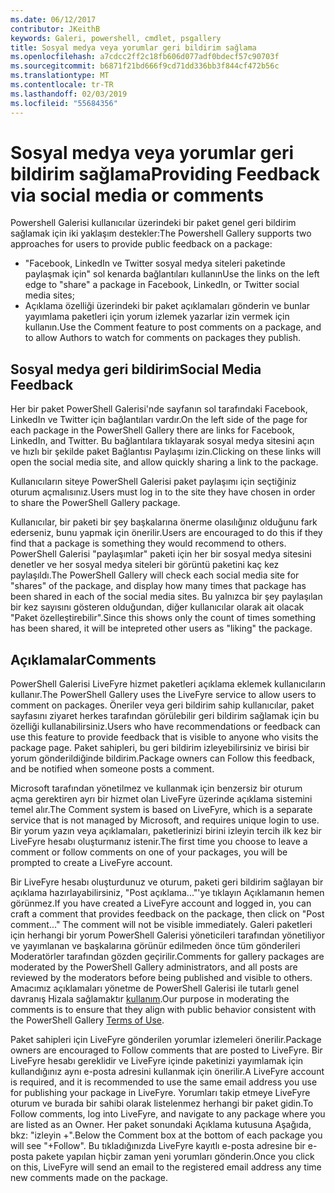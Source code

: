 ```yaml
---
ms.date: 06/12/2017
contributor: JKeithB
keywords: Galeri, powershell, cmdlet, psgallery
title: Sosyal medya veya yorumlar geri bildirim sağlama
ms.openlocfilehash: a7cdcc2ff2c18fb606d077adf0bdecf57c90703f
ms.sourcegitcommit: b6871f21bd666f9cd71dd336bb3f844cf472b56c
ms.translationtype: MT
ms.contentlocale: tr-TR
ms.lasthandoff: 02/03/2019
ms.locfileid: "55684356"
---
```

# <a name="providing-feedback-via-social-media-or-comments"></a><span data-ttu-id="0dcf6-103">Sosyal medya veya yorumlar geri bildirim sağlama</span><span class="sxs-lookup"><span data-stu-id="0dcf6-103">Providing Feedback via social media or comments</span></span>

<span data-ttu-id="0dcf6-104">Powershell Galerisi kullanıcılar üzerindeki bir paket genel geri bildirim sağlamak için iki yaklaşım destekler:</span><span class="sxs-lookup"><span data-stu-id="0dcf6-104">The Powershell Gallery supports two approaches for users to provide public feedback on a package:</span></span>

- <span data-ttu-id="0dcf6-105">"Facebook, LinkedIn ve Twitter sosyal medya siteleri paketinde paylaşmak için" sol kenarda bağlantıları kullanın</span><span class="sxs-lookup"><span data-stu-id="0dcf6-105">Use the links on the left edge to "share" a package in Facebook, LinkedIn, or Twitter social media sites;</span></span>
- <span data-ttu-id="0dcf6-106">Açıklama özelliği üzerindeki bir paket açıklamaları gönderin ve bunlar yayımlama paketleri için yorum izlemek yazarlar izin vermek için kullanın.</span><span class="sxs-lookup"><span data-stu-id="0dcf6-106">Use the Comment feature to post comments on a package, and to allow Authors to watch for comments on packages they publish.</span></span>

## <a name="social-media-feedback"></a><span data-ttu-id="0dcf6-107">Sosyal medya geri bildirim</span><span class="sxs-lookup"><span data-stu-id="0dcf6-107">Social Media Feedback</span></span>

<span data-ttu-id="0dcf6-108">Her bir paket PowerShell Galerisi'nde sayfanın sol tarafındaki Facebook, LinkedIn ve Twitter için bağlantıları vardır.</span><span class="sxs-lookup"><span data-stu-id="0dcf6-108">On the left side of the page for each package in the PowerShell Gallery there are links for Facebook, LinkedIn, and Twitter.</span></span>
<span data-ttu-id="0dcf6-109">Bu bağlantılara tıklayarak sosyal medya sitesini açın ve hızlı bir şekilde paket Bağlantısı Paylaşımı izin.</span><span class="sxs-lookup"><span data-stu-id="0dcf6-109">Clicking on these links will open the social media site, and allow quickly sharing a link to the package.</span></span>

<span data-ttu-id="0dcf6-110">Kullanıcıların siteye PowerShell Galerisi paket paylaşımı için seçtiğiniz oturum açmalısınız.</span><span class="sxs-lookup"><span data-stu-id="0dcf6-110">Users must log in to the site they have chosen in order to share the PowerShell Gallery package.</span></span>

<span data-ttu-id="0dcf6-111">Kullanıcılar, bir paketi bir şey başkalarına önerme olasılığınız olduğunu fark ederseniz, bunu yapmak için önerilir.</span><span class="sxs-lookup"><span data-stu-id="0dcf6-111">Users are encouraged to do this if they find that a package is something they would recommend to others.</span></span>
<span data-ttu-id="0dcf6-112">PowerShell Galerisi "paylaşımlar" paketi için her bir sosyal medya sitesini denetler ve her sosyal medya siteleri bir görüntü paketini kaç kez paylaşıldı.</span><span class="sxs-lookup"><span data-stu-id="0dcf6-112">The PowerShell Gallery will check each social media site for "shares" of the package, and display how many times that package has been shared in each of the social media sites.</span></span>
<span data-ttu-id="0dcf6-113">Bu yalnızca bir şey paylaşılan bir kez sayısını gösteren olduğundan, diğer kullanıcılar olarak ait olacak "Paket özelleştirebilir".</span><span class="sxs-lookup"><span data-stu-id="0dcf6-113">Since this shows only the count of times something has been shared, it will be intepreted other users as "liking" the package.</span></span>


## <a name="comments"></a><span data-ttu-id="0dcf6-114">Açıklamalar</span><span class="sxs-lookup"><span data-stu-id="0dcf6-114">Comments</span></span>

<span data-ttu-id="0dcf6-115">PowerShell Galerisi LiveFyre hizmet paketleri açıklama eklemek kullanıcıların kullanır.</span><span class="sxs-lookup"><span data-stu-id="0dcf6-115">The PowerShell Gallery uses the LiveFyre service to allow users to comment on packages.</span></span>
<span data-ttu-id="0dcf6-116">Öneriler veya geri bildirim sahip kullanıcılar, paket sayfasını ziyaret herkes tarafından görülebilir geri bildirim sağlamak için bu özelliği kullanabilirsiniz.</span><span class="sxs-lookup"><span data-stu-id="0dcf6-116">Users who have recommendations or feedback can use this feature to provide feedback that is visible to anyone who visits the package page.</span></span>
<span data-ttu-id="0dcf6-117">Paket sahipleri, bu geri bildirim izleyebilirsiniz ve birisi bir yorum gönderildiğinde bildirim.</span><span class="sxs-lookup"><span data-stu-id="0dcf6-117">Package owners can Follow this feedback, and be notified when someone posts a comment.</span></span>

<span data-ttu-id="0dcf6-118">Microsoft tarafından yönetilmez ve kullanmak için benzersiz bir oturum açma gerektiren ayrı bir hizmet olan LiveFyre üzerinde açıklama sistemini temel alır.</span><span class="sxs-lookup"><span data-stu-id="0dcf6-118">The Comment system is based on LiveFyre, which is a separate service that is not managed by Microsoft, and requires unique login to use.</span></span>
<span data-ttu-id="0dcf6-119">Bir yorum yazın veya açıklamaları, paketlerinizi birini izleyin tercih ilk kez bir LiveFyre hesabı oluşturmanız istenir.</span><span class="sxs-lookup"><span data-stu-id="0dcf6-119">The first time you choose to leave a comment or follow comments on one of your packages, you will be prompted to create a LiveFyre account.</span></span>

<span data-ttu-id="0dcf6-120">Bir LiveFyre hesabı oluşturdunuz ve oturum, paketi geri bildirim sağlayan bir açıklama hazırlayabilirsiniz, "Post açıklama..."'ye tıklayın Açıklamanın hemen görünmez.</span><span class="sxs-lookup"><span data-stu-id="0dcf6-120">If you have created a LiveFyre account and logged in, you can craft a comment that provides feedback on the package, then click on "Post comment..." The comment will not be visible immediately.</span></span>
<span data-ttu-id="0dcf6-121">Galeri paketleri için herhangi bir yorum PowerShell Galerisi yöneticileri tarafından yönetiliyor ve yayımlanan ve başkalarına görünür edilmeden önce tüm gönderileri Moderatörler tarafından gözden geçirilir.</span><span class="sxs-lookup"><span data-stu-id="0dcf6-121">Comments for gallery packages are moderated by the PowerShell Gallery administrators, and all posts are reviewed by the moderators before being published and visible to others.</span></span>
<span data-ttu-id="0dcf6-122">Amacımız açıklamaları yönetme de PowerShell Galerisi ile tutarlı genel davranış Hizala sağlamaktır [kullanım](https://www.powershellgallery.com/policies/Terms).</span><span class="sxs-lookup"><span data-stu-id="0dcf6-122">Our purpose in moderating the comments is to ensure that they align with public behavior consistent with the PowerShell Gallery [Terms of Use](https://www.powershellgallery.com/policies/Terms).</span></span>

<span data-ttu-id="0dcf6-123">Paket sahipleri için LiveFyre gönderilen yorumlar izlemeleri önerilir.</span><span class="sxs-lookup"><span data-stu-id="0dcf6-123">Package owners are encouraged to Follow comments that are posted to LiveFyre.</span></span>
<span data-ttu-id="0dcf6-124">Bir LiveFyre hesabı gereklidir ve LiveFyre içinde paketinizi yayımlamak için kullandığınız aynı e-posta adresini kullanmak için önerilir.</span><span class="sxs-lookup"><span data-stu-id="0dcf6-124">A LiveFyre account is required, and it is recommended to use the same email address you use for publishing your package in LiveFyre.</span></span>
<span data-ttu-id="0dcf6-125">Yorumları takip etmeye LiveFyre oturum ve burada bir sahibi olarak listelenmez herhangi bir paket gidin.</span><span class="sxs-lookup"><span data-stu-id="0dcf6-125">To Follow comments, log into LiveFyre, and navigate to any package where you are listed as an Owner.</span></span>
<span data-ttu-id="0dcf6-126">Her paket sonundaki Açıklama kutusuna Aşağıda, bkz: "izleyin +".</span><span class="sxs-lookup"><span data-stu-id="0dcf6-126">Below the Comment box at the bottom of each package you will see "+Follow".</span></span>
<span data-ttu-id="0dcf6-127">Bu tıkladığınızda LiveFyre kayıtlı e-posta adresine bir e-posta pakete yapılan hiçbir zaman yeni yorumları gönderin.</span><span class="sxs-lookup"><span data-stu-id="0dcf6-127">Once you click on this, LiveFyre will send an email to the registered email address any time new comments made on the package.</span></span>
